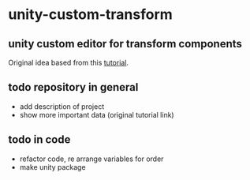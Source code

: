 # unity-custom-transform
unity custom editor for transform components
----
Original idea based from this [tutorial](http://naplandgames.com/blog/2016/08/27/unity-3d-tutorial-custom-transform-inspector/).

## todo repository in general
- add description of project
- show more important data (original tutorial link)

## todo in code
- refactor code, re arrange variables for order
- make unity package
